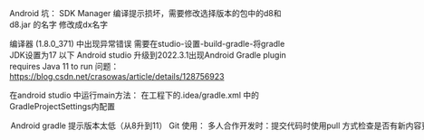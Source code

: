 Android 坑：
SDK Manager 编译提示损坏，需要修改选择版本的包中的d8和d8.jar 的名字 修改成dx名字

编译器 (1.8.0_371) 中出现异常错误
需要在studio-设置-build-gradle-将gradle JDK设置为17 以下
Android studio 升级到2022.3.1出现Android Gradle plugin requires Java 11 to run 问题：https://blog.csdn.net/crasowas/article/details/128756923



在android studio 中运行main方法：
在工程下的.idea/gradle.xml 中的
GradleProjectSettings内配置
<option name="delegatedBuild" value="false" />

[Android gradle 提示版本太低（从8升到11）](https://blog.csdn.net/technologyleader/article/details/127913029)

Git 使用：
多人合作开发时：提交代码时使用pull 方式检查是否有新内容更新

[android studio 一直闪退问题](https://www.jianshu.com/p/7209270eaa35)


[stable-diffusion-webui绘画ai](https://github.com/AUTOMATIC1111/stable-diffusion-webui/issues/1212)

M1 Max 上的 MPS 错误和 LLVM 错误 ·问题 #1212 ·自动1111/稳定扩散网 (github.com)

运行程序：
```python
python webui.py --no-half --opt-split-attention-v1 --listen
```


[Mac使用ntfs格式硬盘](https://github.com/ntfstool/ntfstool/releases)


[Android 自动化测试](https://github.com/facebook/idb)


[gradle8+ BuildConfig未生成](https://blog.csdn.net/qq_34206863/article/details/130189408)


查看app签名证书的信息和公钥：
证书信息：
```gradle
 ./gradlew signingReport
```
公钥： 
```keytool
keytool -list -rfc -keystore APP签名文件路径 | openssl x509 -inform pem -pubkey
```


[android studio 使用JCEF插件时出错](https://github.com/LiLittleCat/intellij-chatgpt/issues/3)


android studio 命令行打包
```gradle
chmod +x gradlew
gradlew assembleRelease
gradlew assembleDebug
```

[Android studio 关联自己的git](https://blog.csdn.net/HHHceo/article/details/117194834)


Android studio 项目统一依赖： kotlin+buildSrc

创建一个名字为“buildSrc” 的文件夹

在下面创建名为 “build.gradle.kts”的文件加入
```kotlin
plugins {
//一定要一摸一样 双引号不会报错 但是依赖后 会提示找不到依赖包的类
`kotlin-dsl`
}

repositories {
    google()
    mavenCentral()
    maven("https://maven.aliyun.com/repository/public")
}
```
在依次创建src/main/java/随意取.kt文件

在里面就可以创建项目需要用的依赖的库


自己开发的库上传到jitpack仓库：

坑1： 
如果报错是**Java**版本不对的问题。 如要求**Java11** 但是现在使用是**Java8**时。
这时就需要自己定义jitpack的[规则](https://docs.jitpack.io/building),
在项目的根目录下创建**jitpack.yml**文件
在里面配置
```yml
jdk:
  #你想使用的Java版本
  - openjdk17 
before_install:
  #你想使用的Java版本
  - sdk install java 17.0.9-oracle
  - sdk use java 17.0.9-oracle
```
